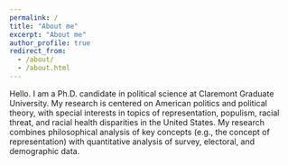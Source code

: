 ```yaml
---
permalink: /
title: "About me"
excerpt: "About me"
author_profile: true
redirect_from: 
  - /about/
  - /about.html
---
```


Hello. I am a Ph.D. candidate in political science at Claremont Graduate University. My research is centered on American politics and political theory, with special interests in topics of representation, populism, racial threat, and racial health disparities in the United States. My research combines philosophical analysis of key concepts (e.g., the concept of representation) with quantitative analysis of survey, electoral, and demographic data.
